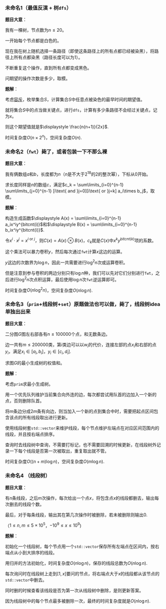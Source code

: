 ### 未命名1（最值反演 + 树`dfs`）

**题目大意**：

我有一棵树，节点数为$n\le20$。 

一开始每个节点都是白色的。 

现在我在树上随机选择一条路径（即使这条路径上的所有点都已经被染黑），将路径上所有点都染黑（路径长度可以为1）。 

不断重复这个操作，直到所有点都变成黑色。

 问期望的操作次数是多少，取模。  

**题解**：

考虑[容斥](https://en.wikipedia.org/wiki/Maximum-minimums_identity)，枚举集合$S$，计算集合$S$中任意点被染色的最早时间的期望值。

就将集合$S$中的点当做关键点，进行`dfs`，计算有多少条路径不会经过关键点，记为$x$。

则这个期望值就是$\displaystyle \frac{n(n+1)}{2x}$.

时间复杂度$O(n\times2^n)$，空间复杂度$O(n)$.



### 未命名2（`fwt`）毙了，或者包装一下不那么裸

**题目大意**：

我有俩数组$a$和$b$，长度都为$n$（$n$是不大于$2^{18}$的$2$的整次幂），下标从0开始。

求长度同样是$n$的数组$c$，满足$c_k = \sum\limits_{i=0}^{n-1} \sum\limits_{j=0}^{n-1} [i\text{ and }j=0][i\text{ or }j=k] a_i\times b_j$，取模。

**题解**：

构造生成函数$\displaystyle A(x) = \sum\limits_{i=0}^{n-1} a_ix^iy^{bitcnt(i)}$和$\displaystyle B(x) = \sum\limits_{i=0}^{n-1} b_ix^iy^{bitcnt(i)}$.

令$x^i \cdot x^j = x^{i\text{ or }j}$，则$C(x) = A(x) \otimes B(x)$，$c_k$就是$C(x)$中$x^ky^{bitcnt(k)}$项的系数。

这个乘法可以暴力卷积$y$，然后每次通过`fwt`计算$x$这边的运算。

$y$这边的次数界为$\log{n}$，因此一共需要进行$\log^2{n}$次或运算卷积。

但是注意到参与卷积的两边分别只有$\log{n}$种，我们可以先对它们分别进行`fwt`，之后进行$\log^2{n}$次点积运算，最后使用$\log{n}$次`fwt`逆运算即可。

时间复杂度$O(n\log^2{n})$，空间复杂度$O(n\log{n})$.



### 未命名3（`prim`+线段树+`set`）原题做法也可以做，毙了，线段树idea单独出出来

**题目大意**：

二分图$G$图左右部各有$n\le100000$个点，和无数条边。

边一共有$m\le200000$类，第$i$类边可以以$w_i$的代价，连接左部的点$x_i$和右部的点$y_i$，满足$x_i\in[a_i,b_i]$，$y_i\in[c_i,d_i]$.

求图$G$的最小生成树的权值和。

**题解**：

考虑`prim`求最小生成树。

用一个优先队列维护当前集合向外连的边，每次都尝试用队首的边加入一个新的点，否则删除队首。

将$m$条边分成$2m$条有向边，则当加入一个新的点到集合中时，需要把起点区间包含该点的所有线段取出进行更新。

使用线段树套`std::vector`来维护线段，每个节点维护左端点在对应区间范围内的线段，并且按右端点排序。

查询时去线段树中查询，不需要打标记，也不需要回溯的时候更新，在线段树外记录一下每个线段是否第一次被取出，重复取出就不管。

时间复杂度$O((n+m)\log{n})$，空间复杂度$O(m\log{n})$.



### 未命名4 （线段树）

**题目大意**： 

有$n$条线段，之后$m$次操作，每次给出一个点$x$，将包含点$x$的线段都删去，输出每次删去的线段个数。

最后，对于每条线段，输出其在第几次操作时被删除，若未被删除则输出0.

（$1\le n,m\le5\times10^5$，$-10^9\le x\le10^9$)

**题解**：

初始化一个线段树，每个节点用一个`std::vector`保存所有左端点在区间内，按右端点从小到大排序的线段。

用归并的方法初始化，时间复杂度$O(n\log{n})$，保存的线段总数为$O(n\log{n})$.

每次询问时在线段树上走到$[1,x]$要问的节点，将右端点大于$x$的线段都从该节点的`std::vector`中删去。

同时删的时候查看该线段是否为第一次从线段树中删除，是则更新答案。

因为线段树中的每个节点最多被删除一次，最终的时间复杂度就是$O(n\log{n})$.



